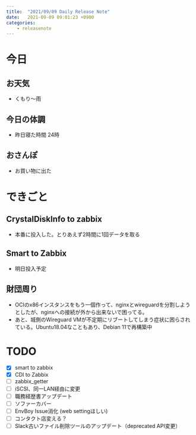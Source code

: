 ```yaml
---
title:  "2021/09/09 Daily Release Note"
date:   2021-09-09 09:01:23 +0900
categories:
	- releasenote
---
```

# 今日

## お天気

* くもり〜雨

## 今日の体調

* 昨日寝た時間 24時

## おさんぽ

* お買い物に出た

# できごと

## CrystalDiskInfo to zabbix

* 本番に投入した。とりあえず2時間に1回データを取る

## Smart to Zabbix

* 明日投入予定

## 財団周り

* OCIのx86インスタンスをもう一個作って、nginxとwireguardを分割しようとしたが、nginxへの接続が外から出来ないで困ってる。
* あと、城側のWireguard VMが不定期にリブートしてしまう症状に困らされている。Ubuntu18.04なこともあり、Debian 11で再構築中

# TODO 

- [x] smart to zabbix
- [x] CDI to Zabbix
- [ ] zabbix_getter
- [ ] iSCSI、同一LAN経由に変更
- [ ] 職務経歴書アップデート
- [ ] ソファーカバー
- [ ] EnvBoy Issue消化 (web settingほしい)
- [ ] コンタクト店変える？
- [ ] Slack古いファイル削除ツールのアップデート（deprecated API変更）
